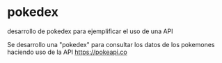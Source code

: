 # pokedex
desarrollo de pokedex para ejemplificar el uso de una API


Se desarrollo una "pokedex" para consultar los datos de los pokemones haciendo uso de la API https://pokeapi.co
